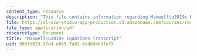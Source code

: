 ```yaml
---
content_type: resource
description: "This file contains information regarding Maxwell\u2019s Equations."
file: https://ol-ocw-studio-app-production.s3.amazonaws.com/courses/res-tll-004-stem-concept-videos-fall-2013/903fd02337d4e6657a026ed8d4bdfef5_MITRES_TLL-004F13_MaxwEqu.pdf
file_type: application/pdf
resourcetype: Document
title: "Maxwell\u2019s Equations Transcript"
uid: 903fd023-37d4-e665-7a02-6ed8d4bdfef5
---
```

